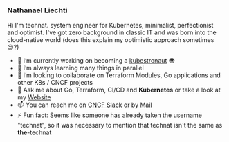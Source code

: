 ### Nathanael Liechti

Hi I'm technat. system engineer for Kubernetes, minimalist, perfectionist and optimist. I've got zero background in classic IT and was born into the cloud-native world (does this explain my optimistic approach sometimes 😉?)

- 🔭 I’m currently working on becoming a [kubestronaut](https://www.cncf.io/training/kubestronaut/) 😎
- 🌱 I’m always learning many things in parallel
- 💞️ I’m looking to collaborate on Terraform Modules, Go applications and other K8s / CNCF projects
- 💬 Ask me about Go, Terraform, CI/CD and **Kubernetes** or take a look at my [Website](https://technat.ch)
- 📫 You can reach me on [CNCF Slack](https://cloud-native.slack.com) or by [Mail](mailto:technat@technat.ch)
- ⚡ Fun fact: Seems like someone has already taken the username "technat", so it was necessary to mention that technat isn´t the same as **the**-technat
